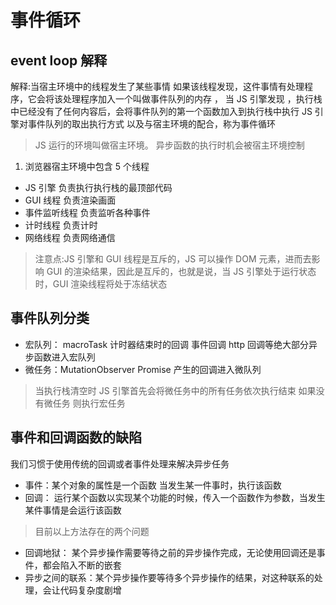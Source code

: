 # 事件循环

## event loop 解释

解释:当宿主环境中的线程发生了某些事情 如果该线程发现，这件事情有处理程序，它会将该处理程序加入一个叫做事件队列的内存 ， 当 JS 引擎发现 ，执行栈中已经没有了任何内容后，会将事件队列的第一个函数加入到执行栈中执行
JS 引擎对事件队列的取出执行方式 以及与宿主环境的配合，称为事件循环

> JS 运行的环境叫做宿主环境。
> 异步函数的执行时机会被宿主环境控制

1. 浏览器宿主环境中包含 5 个线程

- JS 引擎 负责执行执行栈的最顶部代码
- GUI 线程 负责渲染画面
- 事件监听线程 负责监听各种事件
- 计时线程 负责计时
- 网络线程 负责网络通信

> 注意点:JS 引擎和 GUI 线程是互斥的，JS 可以操作 DOM 元素，进而去影响 GUI 的渲染结果，因此是互斥的，也就是说，当 JS 引擎处于运行状态时，GUI 渲染线程将处于冻结状态

## 事件队列分类

- 宏队列： macroTask 计时器结束时的回调 事件回调 http 回调等绝大部分异步函数进入宏队列
- 微任务：MutationObserver Promise 产生的回调进入微队列

> 当执行栈清空时
> JS 引擎首先会将微任务中的所有任务依次执行结束
> 如果没有微任务 则执行宏任务

## 事件和回调函数的缺陷

我们习惯于使用传统的回调或者事件处理来解决异步任务

- 事件：某个对象的属性是一个函数 当发生某一件事时，执行该函数
- 回调： 运行某个函数以实现某个功能的时候，传入一个函数作为参数，当发生某件事情是会运行该函数

> 目前以上方法存在的两个问题

- 回调地狱： 某个异步操作需要等待之前的异步操作完成，无论使用回调还是事件，都会陷入不断的嵌套
- 异步之间的联系：某个异步操作要等待多个异步操作的结果，对这种联系的处理，会让代码复杂度剧增
